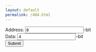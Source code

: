 ```yaml
---
layout: default
permalink: /404.html
---
```

<form action="/action_page.php">
Address: <input type="number" name="address" value="8">-bit<br>
Data: <input type="number" name="address" value="4">-bit<br>
<input type="submit" value="Submit">
</form>
<script src="https://ajax.googleapis.com/ajax/libs/jquery/2.1.1/jquery.min.js"></script>
<script>
$( "form" ).submit(function( event ) {

}
</script>
